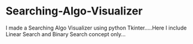 # Searching-Algo-Visualizer
I made a Searching Algo Visualizer using python Tkinter.....Here I include Linear Search and Binary Search concept only...
